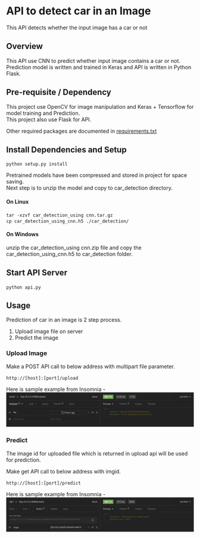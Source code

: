 # API to detect car in an Image
This API detects whether the input image has a car or not
  
## Overview
This API use CNN to predict whether input image contains a car or not.  
Prediction model is written and trained in Keras and API is written in Python Flask.
  
## Pre-requisite / Dependency
This project use OpenCV for image manipulation and Keras + Tensorflow for model training and Prediction.  
This project also use Flask for API.  
  
Other required packages are documented in [requirements.txt](https://github.com/shakeelansari63/car-detector-api/blob/main/requirements.txt)  
  
## Install Dependencies and Setup
```
python setup.py install
```  
Pretrained models have been compressed and stored in project for space saving.  
Next step is to unzip the model and copy to car_detection directory.  

#### On Linux  
```
tar -xzvf car_detection_using cnn.tar.gz
cp car_detection_using_cnn.h5 ./car_detection/
```  
  
#### On Windows
unzip the car_detection_using cnn.zip file and copy the car_detection_using_cnn.h5 to car_detection folder.  
  
## Start API Server
```
python api.py
```  
  
## Usage
Prediction of car in an image is 2 step process.  
1. Upload image file on server
2. Predict the image
  
### Upload Image
Make a POST API call to below address with multipart file parameter.
```
http://[host]:[port]/upload
```
  
Here is sample example from Insomnia  -  
![upload](https://github.com/shakeelansari63/car-detector-api/blob/main/screenshots/upload.png)  
  
### Predict
The image id for uploaded file which is returned in upload api will be used for prediction.  
  
Make get API call to below address with imgid.  
```
http://[host]:[port]/predict
```  
  
Here is sample example from Insomnia  -  
![predict](https://github.com/shakeelansari63/car-detector-api/blob/main/screenshots/predict.png)